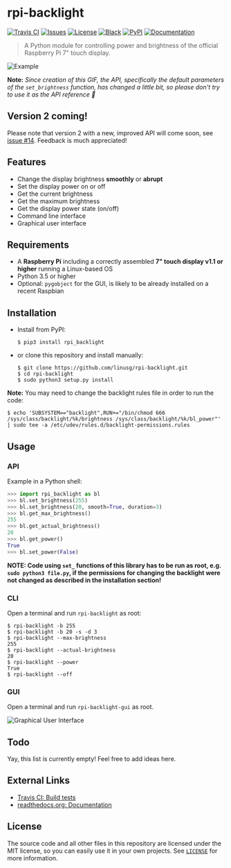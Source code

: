 # rpi-backlight

[![Travis CI](https://api.travis-ci.org/linusg/rpi-backlight.svg?branch=master)](https://travis-ci.org/linusg/rpi-backlight) [![Issues](https://img.shields.io/github/issues/linusg/rpi-backlight.svg)](https://github.com/linusg/rpi-backlight/issues) [![License](https://img.shields.io/github/license/mashape/apistatus.svg)](ttps://github.com/linusg/rpi-backlight/blob/master/LICENSE) [![Black](https://img.shields.io/badge/code%20style-black-000000.svg)](https://github.com/ambv/black) [![PyPI](https://img.shields.io/pypi/v/rpi_backlight.svg)](https://pypi.org/project/rpi_backlight/) [![Documentation](https://img.shields.io/badge/docs-latest-blue.svg)](https://rpi-backlight.readthedocs.io/en/latest/)

> A Python module for controlling power and brightness of the official Raspberry Pi 7" touch display.

![Example](https://raw.githubusercontent.com/linusg/rpi-backlight/master/docs/example.gif)

**Note:** _Since creation of this GIF, the API, specifically the default parameters of the `set_brightness` function, has changed a little bit, so please don't try to use it as the API reference 🙂_

## Version 2 coming!

Please note that version 2 with a new, improved API will come soon, see [issue #14](https://github.com/linusg/rpi-backlight/issues/14). Feedback is much appreciated!

## Features

- Change the display brightness **smoothly** or **abrupt**
- Set the display power on or off
- Get the current brightness
- Get the maximum brightness
- Get the display power state (on/off)
- Command line interface
- Graphical user interface

## Requirements

- A **Raspberry Pi** including a correctly assembled **7" touch display v1.1 or higher** running a Linux-based OS
- Python 3.5 or higher
- Optional: `pygobject` for the GUI, is likely to be already installed on a recent Raspbian

## Installation

- Install from PyPI:

  ```console
  $ pip3 install rpi_backlight
  ```

- or clone this repository and install manually:

  ```console
  $ git clone https://github.com/linusg/rpi-backlight.git
  $ cd rpi-backlight
  $ sudo python3 setup.py install
  ```

**Note:** You may need to change the backlight rules file in order to run the code:

```console
$ echo 'SUBSYSTEM=="backlight",RUN+="/bin/chmod 666 /sys/class/backlight/%k/brightness /sys/class/backlight/%k/bl_power"' | sudo tee -a /etc/udev/rules.d/backlight-permissions.rules
```

## Usage

### API

Example in a Python shell:

```python
>>> import rpi_backlight as bl
>>> bl.set_brightness(255)
>>> bl.set_brightness(20, smooth=True, duration=3)
>>> bl.get_max_brightness()
255
>>> bl.get_actual_brightness()
20
>>> bl.get_power()
True
>>> bl.set_power(False)
```

**NOTE: Code using `set_` functions of this library has to be run as root, e.g. `sudo python3 file.py`, if the permissions for changing the backlight were not changed as described in the installation section!**

### CLI

Open a terminal and run `rpi-backlight` as root:

```console
$ rpi-backlight -b 255
$ rpi-backlight -b 20 -s -d 3
$ rpi-backlight --max-brightness
255
$ rpi-backlight --actual-brightness
20
$ rpi-backlight --power
True
$ rpi-backlight --off
```

### GUI

Open a terminal and run `rpi-backlight-gui` as root.

![Graphical User Interface](https://raw.githubusercontent.com/linusg/rpi-backlight/master/docs/gui.png)

## Todo

Yay, this list is currently empty! Feel free to add ideas here.

## External Links

- [Travis CI: Build tests](https://travis-ci.org/linusg/rpi-backlight)
- [readthedocs.org: Documentation](https://rpi-backlight.readthedocs.io/en/latest/)

## License

The source code and all other files in this repository are licensed under the MIT license, so you can easily use it in your own projects. See [`LICENSE`](LICENSE) for more information.
